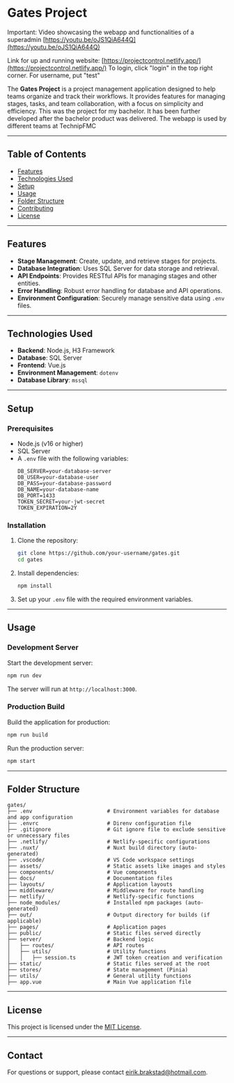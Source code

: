 # Gates Project
Important:
Video showcasing the webapp and functionalities of a superadmin
[https://youtu.be/oJS1QiA644Q](https://youtu.be/oJS1QiA644Q)

Link for up and running website: [https://projectcontrol.netlify.app/](https://projectcontrol.netlify.app/)
To login, click "login" in the top right corner. For username, put "test"

The **Gates Project** is a project management application designed to help teams organize and track their workflows. It provides features for managing stages, tasks, and team collaboration, with a focus on simplicity and efficiency.
This was the project for my bachelor. It has been further developed after the bachelor product was delivered.
The webapp is used by different teams at TechnipFMC

---

## Table of Contents

- [Features](#features)
- [Technologies Used](#technologies-used)
- [Setup](#setup)
- [Usage](#usage)
- [Folder Structure](#folder-structure)
- [Contributing](#contributing)
- [License](#license)

---

## Features

- **Stage Management**: Create, update, and retrieve stages for projects.
- **Database Integration**: Uses SQL Server for data storage and retrieval.
- **API Endpoints**: Provides RESTful APIs for managing stages and other entities.
- **Error Handling**: Robust error handling for database and API operations.
- **Environment Configuration**: Securely manage sensitive data using `.env` files.

---

## Technologies Used

- **Backend**: Node.js, H3 Framework
- **Database**: SQL Server
- **Frontend**: Vue.js
- **Environment Management**: `dotenv`
- **Database Library**: `mssql`

---

## Setup

### Prerequisites

- Node.js (v16 or higher)
- SQL Server
- A `.env` file with the following variables:
  ```properties
  DB_SERVER=your-database-server
  DB_USER=your-database-user
  DB_PASS=your-database-password
  DB_NAME=your-database-name
  DB_PORT=1433
  TOKEN_SECRET=your-jwt-secret
  TOKEN_EXPIRATION=2Y
  ```

### Installation

1. Clone the repository:
   ```bash
   git clone https://github.com/your-username/gates.git
   cd gates
   ```

2. Install dependencies:
   ```bash
   npm install
   ```

3. Set up your `.env` file with the required environment variables.

---

## Usage

### Development Server

Start the development server:
```bash
npm run dev
```

The server will run at `http://localhost:3000`.

### Production Build

Build the application for production:
```bash
npm run build
```

Run the production server:
```bash
npm start
```

---

## Folder Structure

```
gates/
├── .env                        # Environment variables for database and app configuration
├── .envrc                      # Direnv configuration file
├── .gitignore                  # Git ignore file to exclude sensitive or unnecessary files
├── .netlify/                   # Netlify-specific configurations
├── .nuxt/                      # Nuxt build directory (auto-generated)
├── .vscode/                    # VS Code workspace settings
├── assets/                     # Static assets like images and styles
├── components/                 # Vue components
├── docs/                       # Documentation files
├── layouts/                    # Application layouts
├── middleware/                 # Middleware for route handling
├── netlify/                    # Netlify-specific functions
├── node_modules/               # Installed npm packages (auto-generated)
├── out/                        # Output directory for builds (if applicable)
├── pages/                      # Application pages
├── public/                     # Static files served directly
├── server/                     # Backend logic
│   ├── routes/                 # API routes
│   ├── utils/                  # Utility functions
│   │   ├── session.ts          # JWT token creation and verification
├── static/                     # Static files served at the root
├── stores/                     # State management (Pinia)
├── utils/                      # General utility functions
├── app.vue                     # Main Vue application file
```

---


## License

This project is licensed under the [MIT License](LICENSE).

---

## Contact

For questions or support, please contact [eirik.brakstad@hotmail.com](mailto:your-email@example.com).
